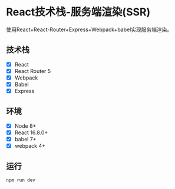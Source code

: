 # React技术栈-服务端渲染(SSR)

使用React+React-Router+Express+Webpack+babel实现服务端渲染。

## 技术栈

* [x] React
* [x] React Router 5
* [x] Webpack
* [x] Babel
* [x] Express

## 环境

* [x] Node 8+
* [x] React 16.8.0+
* [x] babel 7+
* [x] webpack 4+

## 运行

```shell
npm run dev
```

